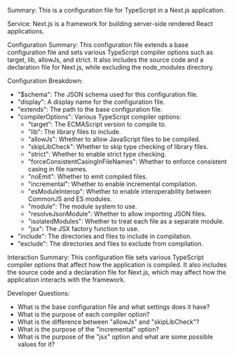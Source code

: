 Summary:
This is a configuration file for TypeScript in a Next.js application.

Service:
Next.js is a framework for building server-side rendered React applications.

Configuration Summary:
This configuration file extends a base configuration file and sets various TypeScript compiler options such as target, lib, allowJs, and strict. It also includes the source code and a declaration file for Next.js, while excluding the node_modules directory.

Configuration Breakdown:
- "$schema": The JSON schema used for this configuration file.
- "display": A display name for the configuration file.
- "extends": The path to the base configuration file.
- "compilerOptions": Various TypeScript compiler options:
  - "target": The ECMAScript version to compile to.
  - "lib": The library files to include.
  - "allowJs": Whether to allow JavaScript files to be compiled.
  - "skipLibCheck": Whether to skip type checking of library files.
  - "strict": Whether to enable strict type checking.
  - "forceConsistentCasingInFileNames": Whether to enforce consistent casing in file names.
  - "noEmit": Whether to emit compiled files.
  - "incremental": Whether to enable incremental compilation.
  - "esModuleInterop": Whether to enable interoperability between CommonJS and ES modules.
  - "module": The module system to use.
  - "resolveJsonModule": Whether to allow importing JSON files.
  - "isolatedModules": Whether to treat each file as a separate module.
  - "jsx": The JSX factory function to use.
- "include": The directories and files to include in compilation.
- "exclude": The directories and files to exclude from compilation.

Interaction Summary:
This configuration file sets various TypeScript compiler options that affect how the application is compiled. It also includes the source code and a declaration file for Next.js, which may affect how the application interacts with the framework.

Developer Questions:
- What is the base configuration file and what settings does it have?
- What is the purpose of each compiler option?
- What is the difference between "allowJs" and "skipLibCheck"?
- What is the purpose of the "incremental" option?
- What is the purpose of the "jsx" option and what are some possible values for it?